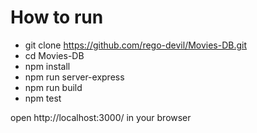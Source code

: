 How to run
=====================
* git clone https://github.com/rego-devil/Movies-DB.git
* cd Movies-DB
* npm install
* npm run server-express
* npm run build
* npm test

open http://localhost:3000/ in your browser
